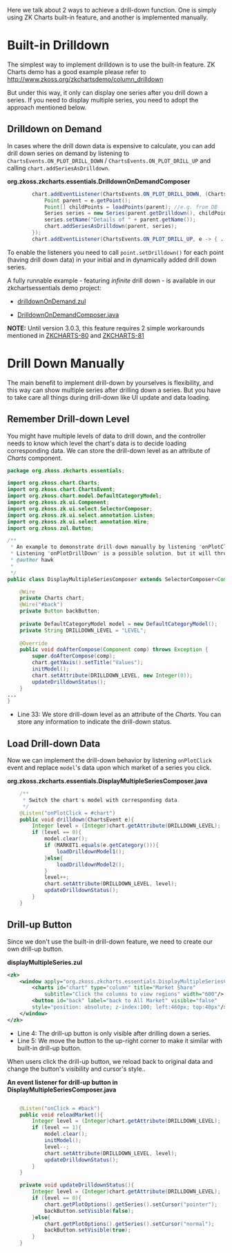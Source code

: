 

Here we talk about 2 ways to achieve a drill-down function. One is
simply using ZK Charts built-in feature, and another is implemented
manually.

# Built-in Drilldown

The simplest way to implement drilldown is to use the built-in feature.
ZK Charts demo has a good example please refer to
<http://www.zkoss.org/zkchartsdemo/column_drilldown>

But under this way, it only can display one series after you drill down
a series. If you need to display multiple series, you need to adopt the
approach mentioned below.

## Drilldown on Demand

In cases where the drill down data is expensive to calculate, you can
add drill down series on demand by listening to
`ChartsEvents.ON_PLOT_DRILL_DOWN` / `ChartsEvents.ON_PLOT_DRILL_UP` and
calling `chart.addSeriesAsDrilldown`.

**org.zkoss.zkcharts.essentials.DrilldownOnDemandComposer**

```java
        chart.addEventListener(ChartsEvents.ON_PLOT_DRILL_DOWN, (ChartsEvent e) -> {
            Point parent = e.getPoint();
            Point[] childPoints = loadPoints(parent); //e.g. from DB
            Series series = new Series(parent.getDrilldown(), childPoints);
            series.setName("Details of " + parent.getName());
            chart.addSeriesAsDrilldown(parent, series);
        });
        chart.addEventListener(ChartsEvents.ON_PLOT_DRILL_UP, e -> { ... });
```

To enable the listeners you need to call `point.setDrilldown()` for each
point (having drill down data) in your initial and in dynamically added
drill down series.

A fully runnable example - featuring *infinite* drill down - is
available in our zkchartsessentials demo project:

- [drilldownOnDemand.zul](https://github.com/zkoss/zkchartsessentials/blob/master/src/main/webapp/drilldown/drilldownOnDemand.zul)

<!-- -->

- [DrilldownOnDemandComposer.java](https://github.com/zkoss/zkchartsessentials/blob/master/src/main/java/org/zkoss/zkcharts/essentials/DrilldownOnDemandComposer.java)

**NOTE:** Until version 3.0.3, this feature requires 2 simple
workarounds mentioned in
[ZKCHARTS-80](https://tracker.zkoss.org/browse/ZKCHARTS-80) and
[ZKCHARTS-81](https://tracker.zkoss.org/browse/ZKCHARTS-81)

# Drill Down Manually

The main benefit to implement drill-down by yourselves is flexibility,
and this way can show multiple series after drilling down a series. But
you have to take care all things during drill-down like UI update and
data loading.

## Remember Drill-down Level

You might have multiple levels of data to drill down, and the controller
needs to know which level the chart's data is to decide loading
corresponding data. We can store the drill-down level as an attribute of
*Charts* component.

```java
package org.zkoss.zkcharts.essentials;

import org.zkoss.chart.Charts;
import org.zkoss.chart.ChartsEvent;
import org.zkoss.chart.model.DefaultCategoryModel;
import org.zkoss.zk.ui.Component;
import org.zkoss.zk.ui.select.SelectorComposer;
import org.zkoss.zk.ui.select.annotation.Listen;
import org.zkoss.zk.ui.select.annotation.Wire;
import org.zkoss.zul.Button;

/**
 * An example to demonstrate drill-down manually by listening "onPlotClick"<br/>
 * Listening "onPlotDrillDown" is a possible solution, but it will throw an exception when there are multiple series.
 * @author hawk
 *
 */
public class DisplayMultipleSeriesComposer extends SelectorComposer<Component> {

    @Wire
    private Charts chart;
    @Wire("#back")
    private Button backButton;
    
    private DefaultCategoryModel model = new DefaultCategoryModel();
    private String DRILLDOWN_LEVEL = "LEVEL"; 
    
    @Override
    public void doAfterCompose(Component comp) throws Exception {
        super.doAfterCompose(comp);
        chart.getYAxis().setTitle("Values");
        initModel();
        chart.setAttribute(DRILLDOWN_LEVEL, new Integer(0)); 
        updateDrilldownStatus();
    }
...
}
```

- Line 33: We store drill-down level as an attribute of the *Charts*.
  You can store any information to indicate the drill-down status.

## Load Drill-down Data

Now we can implement the drill-down behavior by listening `onPlotClick`
event and replace `model`'s data upon which market of a series you
click.

**org.zkoss.zkcharts.essentials.DisplayMultipleSeriesComposer.java**

```java
    /**
     * Switch the chart's model with corresponding data.  
     */
    @Listen("onPlotClick = #chart")
    public void drilldown(ChartsEvent e){
        Integer level = (Integer)chart.getAttribute(DRILLDOWN_LEVEL);
        if (level == 0){
            model.clear();
            if (MARKET1.equals(e.getCategory())){
                loadDrilldownModel1();
            }else{
                loadDrilldownModel2();
            }
            level++;
            chart.setAttribute(DRILLDOWN_LEVEL, level);
            updateDrilldownStatus();
        }
    }
```

## Drill-up Button

Since we don't use the built-in drill-down feature, we need to create
our own drill-up button.

**displayMultipleSeries.zul**

```xml
<zk>
    <window apply="org.zkoss.zkcharts.essentials.DisplayMultipleSeriesComposer" >
        <charts id="chart" type="column" title="Market Share" 
            subtitle="Click the columns to view regions" width="600"/>
        <button id="back" label="back to All Market" visible="false" 
        style="position: absolute; z-index:100; left:460px; top:40px"/>
    </window>
</zk>
```

- Line 4: The drill-up button is only visible after drilling down a
  series.
- Line 5: We move the button to the up-right corner to make it similar
  with built-in drill-up button.

When users click the drill-up button, we reload back to original data
and change the button's visibility and cursor's style..

**An event listener for drill-up button in
DisplayMultipleSeriesComposer.java**

```java

    @Listen("onClick = #back")
    public void reloadMarket(){
        Integer level = (Integer)chart.getAttribute(DRILLDOWN_LEVEL);
        if (level == 1){
            model.clear();
            initModel();
            level--;
            chart.setAttribute(DRILLDOWN_LEVEL, level);
            updateDrilldownStatus();
        }
    }

    private void updateDrilldownStatus(){
        Integer level = (Integer)chart.getAttribute(DRILLDOWN_LEVEL);
        if (level == 0){
            chart.getPlotOptions().getSeries().setCursor("pointer");
            backButton.setVisible(false);
        }else{
            chart.getPlotOptions().getSeries().setCursor("normal");
            backButton.setVisible(true);
        }
    } 
```
